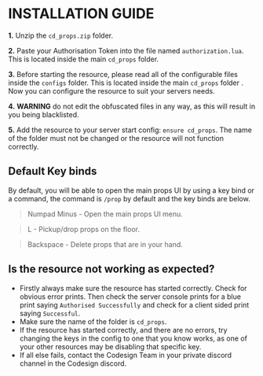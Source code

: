 
# INSTALLATION GUIDE
**1.** Unzip the `cd_props.zip` folder.

**2.** Paste your Authorisation Token into the file named `authorization.lua`. This is located inside the main `cd_props` folder.

**3.** Before starting the resource, please read all of the configurable files inside the `configs` folder. This is located inside the main `cd_props` folder . Now you can configure the resource to suit your servers needs.
 
 **4.** **WARNING** do not edit the obfuscated files in any way, as this will result in you being blacklisted.
 
 **5.** Add the resource to your server start config: `ensure cd_props`. The name of the folder must not be changed or the resource will not function correctly.

## Default Key binds
By default, you will be able to open the main props UI by using a key bind or a command, the command is `/prop` by default and the key binds are below.
> Numpad Minus - Open the main props UI menu.

> L - Pickup/drop props on the floor.

> Backspace - Delete props that are in your hand.

## Is the resource not working as expected?
 - Firstly always make sure the resource has started correctly. Check for obvious error prints. Then check the server console prints for a blue print saying `Authorised Successfully` and check for a client sided print saying `Successful`.
 - Make sure the name of the folder is `cd_props`.
 - If the resource has started correctly, and there are no errors, try changing the keys in the config to one that you know works, as one of your other resources may be disabling that specific key.
 - If all else fails, contact the Codesign Team in your private discord channel in the Codesign discord.
